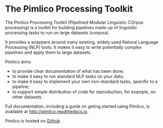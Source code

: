 The Pimlico Processing Toolkit
==============================

The Pimlico Processing Toolkit (PIpelined Modular LInguistic COrpus processing) is a toolkit for building pipelines made up of linguistic processing tasks to run on large datasets (corpora). 

It provides a wrappers around many existing, widely used Natural Language Processing (NLP) tools. It makes it easy to write potentially complex pipelines and apply them to large datasets. 

Pimlico aims:

 * to provide clear documentation of what has been done;
 * to make it easy to run standard NLP tasks on your data;
 * to make it easy to implement your own non-standard tasks, specific to a pipeline;
 * to support simple distribution of code for reproduction, for example, on other datasets.


Full documentation, including a guide on geting started using Pimlico, is available at http://pimlico.readthedocs.io.

Pimlico is hosted on [Github](https://github.com/markgw/pimlico)

